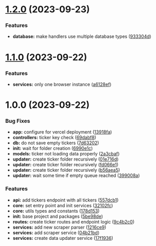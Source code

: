 # [1.2.0](https://github.com/vichaunter/stocks-info/compare/v1.1.0...v1.2.0) (2023-09-23)


### Features

* **database:** make handlers use multiple database types ([933304d](https://github.com/vichaunter/stocks-info/commit/933304dddcfe01b9ac275c0a8bb7017c538946ea))

# [1.1.0](https://github.com/vichaunter/stocks-info/compare/v1.0.0...v1.1.0) (2023-09-22)


### Features

* **services:** only one browser instance ([a6128ef](https://github.com/vichaunter/stocks-info/commit/a6128efd80b67f7d7c0ba91afc1d620ad623baf8))

# 1.0.0 (2023-09-22)


### Bug Fixes

* **app:** configure for vercel deployment ([13918fa](https://github.com/vichaunter/stocks-info/commit/13918fa3e11e7f44a19c49c1c82b40b0a97be6df))
* **controllers:** ticker key check ([69dabf8](https://github.com/vichaunter/stocks-info/commit/69dabf82b66b97909441b4960b93e727e1b851ba))
* **db:** do not save empty tickers ([7d63202](https://github.com/vichaunter/stocks-info/commit/7d63202926d4bf437542fff32e2154a4fe6a673b))
* **init:** wait for folder creation ([6990e1c](https://github.com/vichaunter/stocks-info/commit/6990e1cf6fb261559f92c0505b7674fd48b846ec))
* **models:** ticker not loading data properly ([2a3cbaf](https://github.com/vichaunter/stocks-info/commit/2a3cbaffae454dcf495682d56ecdc2c5623223b0))
* **updater:** create ticker folder recursively ([01e716d](https://github.com/vichaunter/stocks-info/commit/01e716de8499c03c21623b55c64f4d060807ca83))
* **updater:** create ticker folder recursively ([fd066e1](https://github.com/vichaunter/stocks-info/commit/fd066e1682260c37ea8631a9e5b03d570fd39b13))
* **updater:** create ticker folder recursively ([b56aea5](https://github.com/vichaunter/stocks-info/commit/b56aea5d298df7bdd00a9843362ee29897cd46de))
* **updater:** wait some time if empty queue reached ([399008a](https://github.com/vichaunter/stocks-info/commit/399008a7852419d4ac7db67925bc99928df96f89))


### Features

* **api:** add tickers endpoint with all tickers ([557dcb1](https://github.com/vichaunter/stocks-info/commit/557dcb130f6bb3306ab7b7693a71829d45dbbe92))
* **core:** set entry point and init services ([32102fc](https://github.com/vichaunter/stocks-info/commit/32102fcda8ed9f4b5768ecbdfd02694a3628f00a))
* **core:** utils types and constants ([178d153](https://github.com/vichaunter/stocks-info/commit/178d15327e532f56701bc73c777fb9be98178dc1))
* **init:** base project and packages ([5be98de](https://github.com/vichaunter/stocks-info/commit/5be98de7c1e5717dad01fe964f64df4bf837bde0))
* **routes:** create ticker routes and endpoint logic ([9c4b2c0](https://github.com/vichaunter/stocks-info/commit/9c4b2c0773bcbfa3e149a37e31d8b25369f5ad82))
* **services:** add new scraper parser ([1216ce9](https://github.com/vichaunter/stocks-info/commit/1216ce9f1efd59a78bae50f8b79d352fcc85b37d))
* **services:** add scraper service ([04b21bd](https://github.com/vichaunter/stocks-info/commit/04b21bd116443fd40bb73256e99fd5bb20194ee6))
* **services:** create data updater service ([17f1936](https://github.com/vichaunter/stocks-info/commit/17f1936ce479a4a4fb67d6d2ea0c8217d273ee4f))
